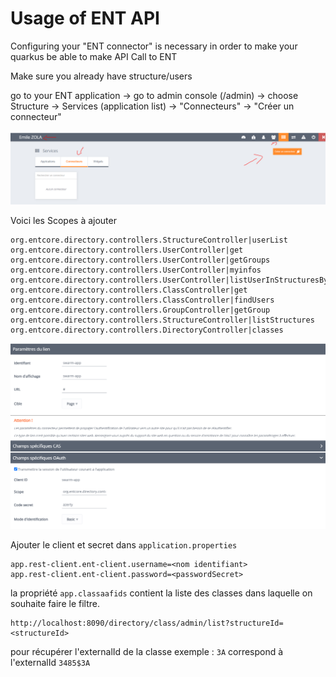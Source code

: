 # Usage of ENT API

Configuring your "ENT connector" is necessary in order to make your quarkus be able to make API Call to ENT

Make sure you already have structure/users

go to your ENT application -> go to admin console (/admin) -> choose Structure -> Services (application list) -> "Connecteurs" -> "Créer un connecteur"

![connector](/docs/ent-auth-api/assets/connector1.png)

Voici les Scopes à ajouter

```
org.entcore.directory.controllers.StructureController|userList
org.entcore.directory.controllers.UserController|get
org.entcore.directory.controllers.UserController|getGroups 
org.entcore.directory.controllers.UserController|myinfos
org.entcore.directory.controllers.UserController|listUserInStructuresByUAI
org.entcore.directory.controllers.ClassController|get
org.entcore.directory.controllers.ClassController|findUsers 
org.entcore.directory.controllers.GroupController|getGroup
org.entcore.directory.controllers.StructureController|listStructures
org.entcore.directory.controllers.DirectoryController|classes
```

![connector](/docs/ent-auth-api/assets/connector2.png)

Ajouter le client et secret dans `application.properties`

```
app.rest-client.ent-client.username=<nom identifiant>
app.rest-client.ent-client.password=<passwordSecret>
```

la propriété `app.classaafids` contient la liste des classes dans laquelle on souhaite faire le filtre.

```
http://localhost:8090/directory/class/admin/list?structureId=<structureId>
```

pour récupérer l'externalId de la classe
exemple : `3A` correspond à l'externalId `3485$3A`
